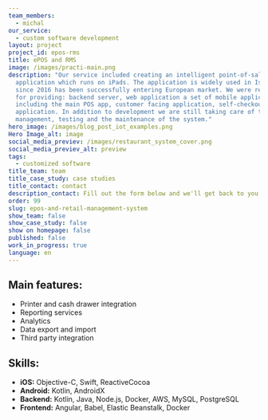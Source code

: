 ```yaml
---
team_members:
  - michal
our_service:
  - custom software development
layout: project
project_id: epos-rms
title: ePOS and RMS
image: /images/practi-main.png
description: "Our service included creating an intelligent point-of-sale
  application which runs on iPads. The application is widely used in Israel and
  since 2016 has been successfully entering European market. We were responsible
  for providing: backend server, web application a set of mobile applications
  including the main POS app, customer facing application, self-checkout
  application. In addition to development we are still taking care of the
  management, testing and the maintenance of the system."
hero_image: /images/blog_post_iot_examples.png
Hero Image_alt: image
social_media_previev: /images/restaurant_system_cover.png
social_media_previev_alt: preview
tags:
  - customized software
title_team: team
title_case_study: case studies
title_contact: contact
description_contact: Fill out the form below and we'll get back to you in 48 hours.
order: 99
slug: epos-and-retail-management-system
show_team: false
show_case_study: false
show on homepage: false
published: false
work_in_progress: true
language: en
---
```


## Main features:

- Printer and cash drawer integration
- Reporting services
- Analytics
- Data export and import
- Third party integration

## Skills:

- **iOS:** Objective-C, Swift, ReactiveCocoa
- **Android:** Kotlin, AndroidX
- **Backend:** Kotlin, Java, Node.js, Docker, AWS, MySQL, PostgreSQL
- **Frontend:** Angular, Babel, Elastic Beanstalk, Docker
